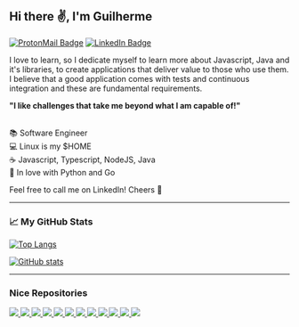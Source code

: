 ## Hi there :v:, I'm Guilherme

[![ProtonMail Badge](https://img.shields.io/badge/-ProtonMail-8B89CC?style=for-the-badge&logo=ProtonMail&logoColor=white)](mailto://guibperes@protonmail.com)
[![LinkedIn Badge](https://img.shields.io/badge/-LinkedIn-blue?style=for-the-badge&logo=LinkedIn&logoColor=white)](https://www.linkedin.com/in/guilherme-beidaki-peres-5b4904196)

I love to learn, so I dedicate myself to learn more about Javascript, Java and it's libraries, to create applications that deliver value to those who use them.
I believe that a good application comes with tests and continuous integration and these are fundamental requirements.

__"I like challenges that take me beyond what I am capable of!"__

<br/>:books: Software Engineer
<br/>:computer: Linux is my $HOME
<br/>:coffee: Javascript, Typescript, NodeJS, Java
<br/>:memo: In love with Python and Go

Feel free to call me on LinkedIn! Cheers :beers:

---

### :chart_with_upwards_trend: My GitHub Stats

[![Top Langs](https://github-readme-stats.vercel.app/api?username=guibperes&theme=radical&custom_title=GitHub+Stats)](https://github.com/anuraghazra/github-readme-stats)

[![GitHub stats](https://github-readme-stats.vercel.app/api/top-langs/?username=guibperes&theme=radical&layout=compact)](https://github.com/anuraghazra/github-readme-stats)

---

### Nice Repositories

<a align="justify" href="https://github.com/guibperes/serverless-lambda-typescript-api">
  <img src="https://github-readme-stats.vercel.app/api/pin/?username=guibperes&repo=serverless-lambda-typescript-api" />
</a>
<a align="justify" href="https://github.com/guibperes/graphql-library-project">
  <img src="https://github-readme-stats.vercel.app/api/pin/?username=guibperes&repo=graphql-library-project" />
</a>
<a align="justify" href="https://github.com/guibperes/typescript-solid-api-rest">
  <img src="https://github-readme-stats.vercel.app/api/pin/?username=guibperes&repo=typescript-solid-api-rest" />
</a>
<a align="justify" href="https://github.com/guibperes/express-api-no-orm">
  <img src="https://github-readme-stats.vercel.app/api/pin/?username=guibperes&repo=express-api-no-orm" />
</a>
<a align="justify" href="https://github.com/guibperes/express-api-sequelize">
  <img src="https://github-readme-stats.vercel.app/api/pin/?username=guibperes&repo=express-api-sequelize" />
</a>
<a align="justify" href="https://github.com/guibperes/show-screen">
  <img src="https://github-readme-stats.vercel.app/api/pin/?username=guibperes&repo=show-screen" />
</a>
<a align="justify" href="https://github.com/guibperes/remote-slide-controller">
  <img src="https://github-readme-stats.vercel.app/api/pin/?username=guibperes&repo=remote-slide-controller" />
</a>
<a align="justify" href="https://github.com/guibperes/guibperes">
  <img src="https://github-readme-stats.vercel.app/api/pin/?username=guibperes&repo=guibperes" />
</a>
<a align="justify" href="https://github.com/guibperes/zup-lottery">
  <img src="https://github-readme-stats.vercel.app/api/pin/?username=guibperes&repo=zup-lottery" />
</a>
<a align="justify" href="https://github.com/guibperes/library-api">
  <img src="https://github-readme-stats.vercel.app/api/pin/?username=guibperes&repo=library-api" />
</a>
<a align="justify" href="https://github.com/guibperes/spring-api-dockerfile">
  <img src="https://github-readme-stats.vercel.app/api/pin/?username=guibperes&repo=spring-api-dockerfile" />
</a>
<a align="justify" href="https://github.com/guibperes/nextcloud-deploy">
  <img src="https://github-readme-stats.vercel.app/api/pin/?username=guibperes&repo=nextcloud-deploy" />
</a>

